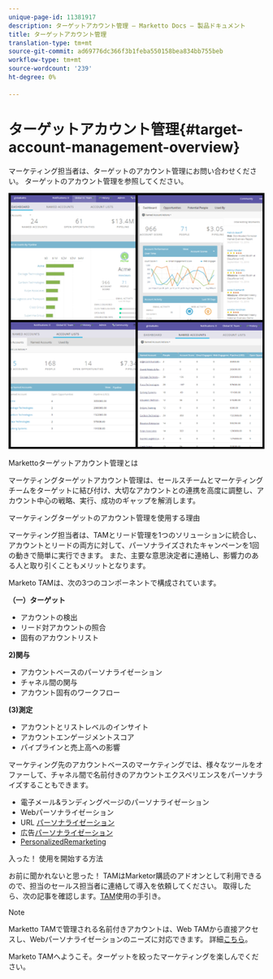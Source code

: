 ```yaml
---
unique-page-id: 11381917
description: ターゲットアカウント管理 — Marketto Docs — 製品ドキュメント
title: ターゲットアカウント管理
translation-type: tm+mt
source-git-commit: ad69776dc366f3b1feba550158bea834bb755beb
workflow-type: tm+mt
source-wordcount: '239'
ht-degree: 0%

---
```



# ターゲットアカウント管理{#target-account-management-overview}

マーケティング担当者は、ターゲットのアカウント管理にお問い合わせください。 ターゲットのアカウント管理を参照してください。

![](assets/photo-collage.png)

Markettoターゲットアカウント管理とは

マーケティングターゲットアカウント管理は、セールスチームとマーケティングチームをターゲットに結び付け、大切なアカウントとの連携を高度に調整し、アカウント中心の戦略、実行、成功のギャップを解消します。

マーケティングターゲットのアカウント管理を使用する理由

マーケティング担当者は、TAMとリード管理を1つのソリューションに統合し、アカウントとリードの両方に対して、パーソナライズされたキャンペーンを1回の動きで簡単に実行できます。 また、主要な意思決定者に連絡し、影響力のある人と取り引くこともメリットとなります。

Marketo TAMは、次の3つのコンポーネントで構成されています。

**（一）ターゲット**

* アカウントの検出
* リード対アカウントの照合
* 固有のアカウントリスト

**2)関与**

* アカウントベースのパーソナライゼーション
* チャネル間の関与
* アカウント固有のワークフロー

**(3)測定**

* アカウントとリストレベルのインサイト
* アカウントエンゲージメントスコア
* パイプラインと売上高への影響

マーケティング先のアカウントベースのマーケティングでは、様々なツールをオファーして、チャネル間で名前付きのアカウントエクスペリエンスをパーソナライズすることもできます。

* 電子メール&amp;ランディングページのパーソナライゼーション
* Webパーソナライゼーション
* URL [パーソナライゼーション](/help/marketo/product-docs/demand-generation/landing-pages/personalizing-landing-pages/enable-personalized-urls-for-your-account.md)
* 広告[パーソナライゼーション](/help/marketo/product-docs/demand-generation/facebook/create-a-custom-audience-in-facebook.md)
* [PersonalizedRemarketing](/help/marketo/product-docs/web-personalization/website-retargeting/retargeting-with-web-personalization-data.md) 

入った！ 使用を開始する方法

お前に聞かれないと思った！ TAMはMarketor購読のアドオンとして利用できるので、担当のセールス担当者に連絡して導入を依頼してください。 取得したら、次の記事を確認します。[TAM](/help/marketo/product-docs/target-account-management/setup-tam/getting-started-with-tam.md)使用の手引き。

>[!NOTE]
>
>Marketto TAMで管理される名前付きアカウントは、Web TAMから直接アクセスし、Webパーソナライゼーションのニーズに対応できます。 詳細[こちら](/help/marketo/product-docs/web-personalization/account-based-web-marketing/account-based-web-marketing-with-tam.md)。

Marketo TAMへようこそ。ターゲットを絞ったマーケティングを楽しんでください。
